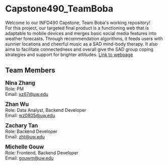 # Capstone490_TeamBoba
Welcome to our INFO490 Capstone, Team Boba's working repository! <br/>
For this project, our targeted final product is a functioning web that is adaptable to mobile devices and merges basic social media features into weather forecasts. Through recommendation algorithms, it feeds users with sunnier locations and cheerful music as a SAD mind-body therapy. It also aims to facilitate connectedness and overall give the SAD group coping strategies and support for brighter attitudes.
<a href='https://okenchuu.github.io/capstone_teamboba/'>Link to webpage</a>

## Team Members
<span style="font-size:17px;">**Nina Zhang**</span><br> 
Role: PM<br>
Email: xz67@uw.edu

<span style="font-size:17px;">**Zhan Wu**</span><br> 
Role: Data Analyst, Backend Developer<br>
Email: wz0805@uw.edu

<span style="font-size:17px;">**Zachary Tan**</span><br> 
Role: Backend Developer<br>
Email: zht@uw.edu

<span style="font-size:17px;">**Michelle Gouw**</span><br> 
Role: Frontend, Backend Developer<br>
Email: gouwm@uw.edu

